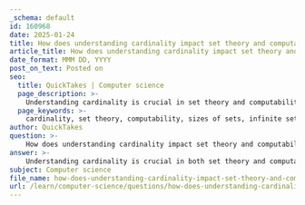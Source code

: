 ```yaml
---
_schema: default
id: 160968
date: 2025-01-24
title: How does understanding cardinality impact set theory and computability?
article_title: How does understanding cardinality impact set theory and computability?
date_format: MMM DD, YYYY
post_on_text: Posted on
seo:
  title: QuickTakes | Computer science
  page_description: >-
    Understanding cardinality is crucial in set theory and computability as it helps compare sizes of sets, distinguishes between countable and uncountable infinities, and delineates the boundaries of computable functions and mathematical problems.
  page_keywords: >-
    cardinality, set theory, computability, sizes of sets, infinite sets, countably infinite, uncountably infinite, Cantor's diagonal argument, Turing machines, computable functions, decidable, undecidable, mathematical problems, complexity theory, algorithms
author: QuickTakes
question: >-
    How does understanding cardinality impact set theory and computability?
answer: >-
    Understanding cardinality is crucial in both set theory and computability, as it provides a framework for comparing the sizes of sets and understanding the nature of different types of infinity.\n\n1. **Set Theory**: In set theory, cardinality refers to the number of elements in a set, denoted as |A| for a set A. This concept allows mathematicians to classify sets based on their sizes. For example, finite sets have a cardinality that is a non-negative integer, while infinite sets can have different cardinalities. The distinction between countably infinite sets (like the set of natural numbers) and uncountably infinite sets (like the set of real numbers) is fundamental. Cantor's diagonal argument demonstrates that the set of real numbers is uncountably infinite, meaning it cannot be put into a one-to-one correspondence with the natural numbers. This understanding of cardinality helps in exploring the properties of sets, such as their subsets and the operations that can be performed on them.\n\n2. **Computability**: In computability theory, cardinality plays a significant role in understanding the limits of what can be computed. For instance, the set of all possible functions from natural numbers to natural numbers is uncountably infinite, while the set of all Turing machines (which represent computable functions) is countably infinite. This implies that there are functions that cannot be computed by any Turing machine, leading to the conclusion that not all mathematical problems are solvable. The concept of cardinality thus helps in identifying the boundaries of computable functions and understanding the nature of problems that fall into categories such as decidable and undecidable.\n\nIn summary, understanding cardinality impacts set theory by providing a means to compare and classify sets, while in computability, it helps delineate the limits of computable functions and the nature of mathematical problems. This foundational knowledge is essential for deeper explorations in both fields, influencing areas such as complexity theory and the study of algorithms.
subject: Computer science
file_name: how-does-understanding-cardinality-impact-set-theory-and-computability.md
url: /learn/computer-science/questions/how-does-understanding-cardinality-impact-set-theory-and-computability
---
```


&nbsp;
